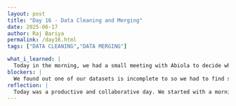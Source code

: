 ```yaml
---
layout: post
title: "Day 16 - Data Cleaning and Merging"
date: 2025-06-17
author: Raj Bariya
permalink: /day16.html
tags: ["DATA CLEANING","DATA MERGING"]

what_i_learned: |
  Today in the morning, we had a small meeting with Abiola to decide what we will be doing throughout the day. We did some revision on  Time Series and SQL. Later, Opeyemi and our team played kahoot to test our skills but we couldn't finish it due to internet issues. But she did give us some insights on CNN, KNN, XGBoost and LSTM. After meeting with Opeyemi, we started working on datastes. We had a small meeting on which data are required for our model and we are waiting for Abiola to accept out initial data selection.
blockers: |
  We found out one of our datasets is incomplete to so we had to find some new datasets. We found another dataset and combined we have about 6M data to work with.
reflection: |
  Today was a productive and collaborative day. We started with a morning meeting with Abiola, where we outlined our tasks and goals for the day. This helped set a clear direction and kept everyone aligned. We spent some time revising key concepts in Time Series and SQL, which was a helpful refresher. In the afternoon, we shifted focus to working with datasets. We had a short meeting to discuss which data would be essential for our model, and we’re currently waiting for Abiola’s feedback on our initial selection. During this process, we discovered that one of our datasets was incomplete, which posed a challenge. However, we were able to find a replacement dataset and now have approximately 6 million data points to work with, which puts us in a strong position moving forward.
---
```

